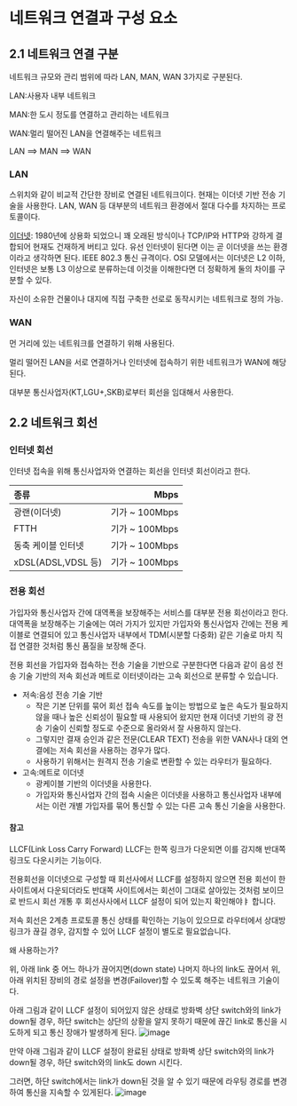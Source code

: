 # 네트워크 연결과 구성 요소
## 2.1 네트워크 연결 구분
네트워크 규모와 관리 범위에 따라 LAN, MAN, WAN 3가지로 구분된다.


LAN:사용자 내부 네트워크


MAN:한 도시 정도를 연결하고 관리하는 네트워크


WAN:멀리 떨어진 LAN을 연결해주는 네트워크

LAN ==> MAN ==> WAN

### LAN
스위치와 같이 비교적 간단한 장비로 연결된 네트워크이다.
현재는 이더넷 기반 전송 기술을 사용한다.
LAN, WAN 등 대부분의 네트워크 환경에서 절대 다수를 차지하는 프로토콜이다.

[이더넷](https://namu.wiki/w/%EC%9D%B4%EB%8D%94%EB%84%B7):
1980년에 상용화 되었으니 꽤 오래된 방식이나 TCP/IP와 HTTP와 강하게 결합되어 현재도 건재하게 버티고 있다. 
유선 인터넷이 된다면 이는 곧 이더넷을 쓰는 환경이라고 생각하면 된다. IEEE 802.3 통신 규격이다.
OSI 모델에서는 이더넷은 L2 이하, 인터넷은 보통 L3 이상으로 분류하는데 이것을 이해한다면 더 정확하게 둘의 차이를 구분할 수 있다.

자신이 소유한 건물이나 대지에 직접 구축한 선로로 동작시키는 네트워크로 정의 가능.
### WAN
먼 거리에 있는 네트워크를 연결하기 위해 사용된다.

멀리 떨어진 LAN을 서로 연결하거나 인터넷에 접속하기 위한 네트워크가 WAN에 해당된다.

대부분 통신사업자(KT,LGU+,SKB)로부터 회선을 임대해서 사용한다.


## 2.2 네트워크 회선

### 인터넷 회선
인터넷 접속을 위해 통신사업자와 연결하는 회선을 인터넷 회선이라고 한다.

|종류|Mbps|
|:---|---:|
|광랜(이더넷)|기가 ~ 100Mbps|
|FTTH|기가 ~ 100Mbps|
|동축 케이블 인터넷|기가 ~ 100Mbps|
|xDSL(ADSL,VDSL 등)|기가 ~ 100Mbps|

### 전용 회선
가입자와 통신사업자 간에 대역폭을 보장해주는 서비스를 대부분 전용 회선이라고 한다.
대역폭을 보장해주는 기술에는 여러 가지가 있지만 가입자와 통신사업자 간에는 전용 케이블로 연결되어 있고 통신사업자 내부에서 TDM(시분할 다중화) 같은 기술로 마치 직접 연결한 것처럼 통신 품질을 보장해 준다.

전용 회선을 가입자와 접속하는 전송 기술을 기반으로 구분한다면 다음과 같이 음성 전송 기술 기반의 저속 회선과 메트로 이터넷이라는 고속 회선으로 분류할 수 있습니다.

 - 저속:음성 전송 기술 기반
   - 작은 기본 단위를 묶어 회선 접속 속도를 높이는 방법으로 높은 속도가 필요하지 않을 때나 높은 신뢰성이 필요할 때 사용되어 왔지만 현재 이더넷 기반의 광 전송 기술이 신뢰할 정도로 수준으로 올라와서 잘 사용하지 않는다.
   - 그렇지만 결재 승인과 같은 전문(CLEAR TEXT) 전송을 위한 VAN사나 대외 연결에는 저속 회선을 사용하는 경우가 많다.
   - 사용하기 위해서는 원격지 전송 기술로 변환할 수 있는 라우터가 필요하다.
 - 고속:메트로 이더넷
   - 광케이블 기반의 이더넷을 사용한다.
   - 가입자와 통신사업자 간의 접속 시술은 이더넷을 사용하고 통신사업자 내부에서는 이런 개별 가입자를 묶어 통신할 수 있는 다른 고속 통신 기술을 사용한다.

#### 참고
LLCF(Link Loss Carry Forward)
LLCF는 한쪽 링크가 다운되면 이를 감지해 반대쪽 링크도 다운시키는 기능이다.

전용회선을 이더넷으로 구성할 때 회선사에서 LLCF를 설정하지 않으면 전용 회선이 한 사이트에서 다운되더라도 반대쪽 사이트에서는 회선이 그대로 살아있는 것처럼 보이므로 반드시 회선 개통 후 회선사사에서 LLCF 설정이 되어 있는지 확인해야ㅑ 합니다.

저속 회선은 2계층 프로토콜 통신 상태를 확인하는 기능이 있으므로 라우터에서 상대방 링크가 끊길 경우, 감지할 수 있어 LLCF 설정이 별도로 필요없습니다.

왜 사용하는가?

위, 아래 link 중 어느 하나가 끊어지면(down state) 나머지 하나의 link도 끊어서 위, 아래 위치된 장비의 경로 설정을 변경(Failover)할 수 있도록 해주는 네트워크 기술이다.

아래 그림과 같이 LLCF 설정이 되어있지 않은 상태로 방화벽 상단 switch와의 link가 down될 경우, 하단 switch는 상단의 상황을 알지 못하기 때문에 끊긴 link로 통신을 시도하게 되고 통신 장애가 발생하게 된다.
![image](https://github.com/ssg-cs-study/NetWork-CS/assets/99310356/947833a7-c4ef-4d3d-a993-e5e8f2f68677)


만약 아래 그림과 같이 LLCF 설정이 완료된 상태로 방화벽 상단 switch와의 link가 down될 경우, 하단 switch와의 link도 down 시킨다.

그러면, 하단 switch에서는 link가 down된 것을 알 수 있기 때문에 라우팅 경로를 변경하여 통신을 지속할 수 있게된다.
![image](https://github.com/ssg-cs-study/NetWork-CS/assets/99310356/76ac894a-920c-407b-94cd-ae936f4ace04)



